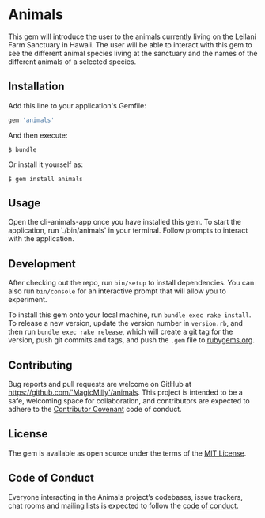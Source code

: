 # Animals

This gem will introduce the user to the animals currently living on the Leilani Farm Sanctuary in Hawaii. The user will be able to interact with this gem to see the different animal species living at the sanctuary and the names of the different animals of a selected species.   

## Installation

Add this line to your application's Gemfile:

```ruby
gem 'animals'
```

And then execute:

    $ bundle

Or install it yourself as:

    $ gem install animals

## Usage

Open the cli-animals-app once you have installed this gem. To start the application, run './bin/animals' in your terminal. Follow prompts to interact with the application. 

## Development

After checking out the repo, run `bin/setup` to install dependencies. You can also run `bin/console` for an interactive prompt that will allow you to experiment.

To install this gem onto your local machine, run `bundle exec rake install`. To release a new version, update the version number in `version.rb`, and then run `bundle exec rake release`, which will create a git tag for the version, push git commits and tags, and push the `.gem` file to [rubygems.org](https://rubygems.org).

## Contributing

Bug reports and pull requests are welcome on GitHub at https://github.com/'MagicMilly'/animals. This project is intended to be a safe, welcoming space for collaboration, and contributors are expected to adhere to the [Contributor Covenant](http://contributor-covenant.org) code of conduct.

## License

The gem is available as open source under the terms of the [MIT License](https://opensource.org/licenses/MIT).

## Code of Conduct

Everyone interacting in the Animals project’s codebases, issue trackers, chat rooms and mailing lists is expected to follow the [code of conduct](https://github.com/'MagicMilly'/animals/blob/master/CODE_OF_CONDUCT.md).
